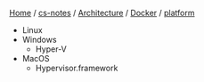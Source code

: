 [Home](https://mengxianbin.github.io) /
[cs-notes](https://mengxianbin.github.io/cs-notes/site) /
[Architecture](https://mengxianbin.github.io/cs-notes/site/Architecture) /
[Docker](https://mengxianbin.github.io/cs-notes/site/Architecture/Docker) /
[platform](https://mengxianbin.github.io/cs-notes/site/Architecture/Docker/platform)

* Linux
* Windows
    * Hyper-V
* MacOS
    * Hypervisor.framework